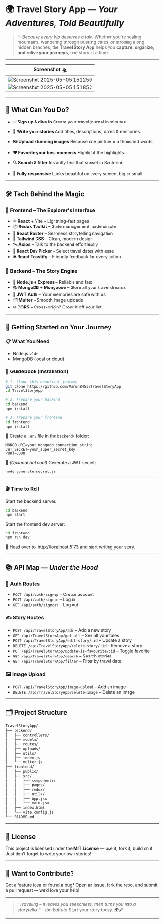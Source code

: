 # 🌍 Travel Story App — *Your Adventures, Told Beautifully*

> ✨ *Because every trip deserves a tale.*
> Whether you're scaling mountains, wandering through bustling cities, or strolling along hidden beaches, the **Travel Story App** helps you **capture, organize, and relive your journeys**, one story at a time.

---
| Screenshot 🛸|
|:-----------:|
| ![Screenshot 2025-05-05 151259](https://github.com/user-attachments/assets/157756a2-34c6-4945-b5fb-2a1f58ae0d70) |
| ![Screenshot 2025-05-05 151852](https://github.com/user-attachments/assets/83459a64-d17b-42ae-a3c3-f9133238c228) |
---

## 📸 What Can You Do?



* ✅ **Sign up & dive in** Create your travel journal in minutes.

* 📝 **Write your stories** Add titles, descriptions, dates & memories.

* 🖼️ **Upload stunning images** Because one picture = a thousand words.

* ❤️ **Favorite your best moments**  Highlight the highlights.

* 🔍 **Search & filter** Instantly find that sunset in Santorini.

* 📱 **Fully responsive** Looks beautiful on every screen, big or small.

---

## 🛠️ Tech Behind the Magic

### 🎨 Frontend – The Explorer's Interface

* ⚛️ **React** + Vite – Lightning-fast pages
* 📦 **Redux Toolkit** – State management made simple
* 🧭 **React Router** – Seamless storytelling navigation
* 💅 **Tailwind CSS** – Clean, modern design
* 🛰️ **Axios** – Talk to the backend effortlessly
* 📆 **React Day Picker** – Select travel dates with ease
* 🛎️ **React Toastify** – Friendly feedback for every action

### 🧠 Backend – The Story Engine

* 🔧 **Node.js + Express** – Reliable and fast
* 📚 **MongoDB + Mongoose** – Store all your travel dreams
* 🔐 **JWT Auth** – Your memories are safe with us
* 🗂️ **Multer** – Smooth image uploads
* 🌐 **CORS** – Cross-origin? Cross it off your list.

---

## 🚀 Getting Started on Your Journey

### 📋 What You Need

* Node.js `v14+`
* MongoDB (local or cloud)

### 🧭 Guidebook (Installation)

```bash
# 1. Clone this beautiful journey
git clone https://github.com/VarunB453/TravelStoryApp
cd TravelStoryApp

# 2. Prepare your backend
cd backend
npm install

# 3. Prepare your frontend
cd frontend
npm install
```

🔑 Create a `.env` file in the `backend/` folder:

```
MONGO_URI=your_mongodb_connection_string
JWT_SECRET=your_super_secret_key
PORT=3000
```

🧪 *(Optional but cool)* Generate a JWT secret:

```bash
node generate-secret.js
```

---

### 🎬 Time to Roll

Start the backend server:

```bash
cd backend
npm start
```

Start the frontend dev server:

```bash
cd frontend
npm run dev
```

🎉 Head over to: [http://localhost:5173](http://localhost:5173) and start writing your story.

---

## 📚 API Map — *Under the Hood*

### 🔐 Auth Routes

* `POST /api/auth/signup` – Create account
* `POST /api/auth/signin` – Log in
* `GET /api/auth/signout` – Log out

### ✍️ Story Routes

* `POST /api/TravelStoryApp/add` – Add a new story
* `GET /api/TravelStoryApp/get-all` – See all your tales
* `POST /api/TravelStoryApp/edit-story/:id` – Update a story
* `DELETE /api/TravelStoryApp/delete-story/:id` – Remove a story
* `PUT /api/TravelStoryApp/update-is-favourite/:id` – Toggle favorite
* `GET /api/TravelStoryApp/search` – Search stories
* `GET /api/TravelStoryApp/filter` – Filter by travel date

### 🖼️ Image Upload

* `POST /api/TravelStoryApp/image-upload` – Add an image
* `DELETE /api/TravelStoryApp/delete-image` – Delete an image

---

## 🗂️ Project Structure

```bash
TravelStoryApp/
├── backend/
│   ├── controllers/
│   ├── models/
│   ├── routes/
│   ├── uploads/
│   ├── utils/
│   ├── index.js
│   └── multer.js
├── frontend/
│   ├── public/
│   ├── src/
│   │   ├── components/
│   │   ├── pages/
│   │   ├── redux/
│   │   ├── utils/
│   │   ├── App.jsx
│   │   └── main.jsx
│   ├── index.html
│   └── vite.config.js
└── README.md
```

---

## 📜 License

This project is licensed under the **MIT License** — use it, fork it, build on it. Just don’t forget to write your own stories!

---

## 🤝 Want to Contribute?

Got a feature idea or found a bug?
Open an issue, fork the repo, and submit a pull request — we’d love your help!

---

> *“Traveling – it leaves you speechless, then turns you into a storyteller.” – Ibn Battuta*
> Start your story today. 🌍🖋️

---
